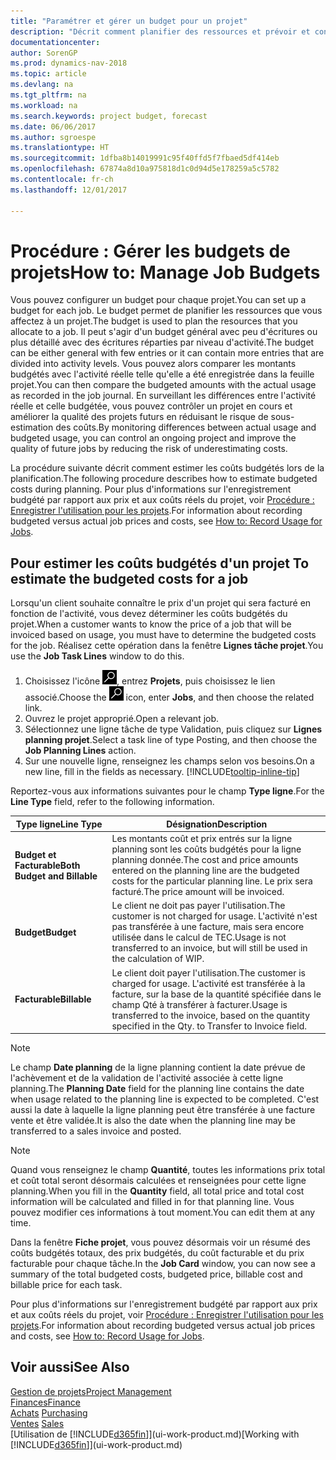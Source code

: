 ```yaml
---
title: "Paramétrer et gérer un budget pour un projet"
description: "Décrit comment planifier des ressources et prévoir et contrôler les coûts d'un projet en définissant un budget pour chaque projet."
documentationcenter: 
author: SorenGP
ms.prod: dynamics-nav-2018
ms.topic: article
ms.devlang: na
ms.tgt_pltfrm: na
ms.workload: na
ms.search.keywords: project budget, forecast
ms.date: 06/06/2017
ms.author: sgroespe
ms.translationtype: HT
ms.sourcegitcommit: 1dfba8b14019991c95f40ffd5f7fbaed5df414eb
ms.openlocfilehash: 67874a8d10a975818d1c0d94d5e178259a5c5782
ms.contentlocale: fr-ch
ms.lasthandoff: 12/01/2017

---
```

# <a name="how-to-manage-job-budgets"></a><span data-ttu-id="e9320-103">Procédure : Gérer les budgets de projets</span><span class="sxs-lookup"><span data-stu-id="e9320-103">How to: Manage Job Budgets</span></span>
<span data-ttu-id="e9320-104">Vous pouvez configurer un budget pour chaque projet.</span><span class="sxs-lookup"><span data-stu-id="e9320-104">You can set up a budget for each job.</span></span> <span data-ttu-id="e9320-105">Le budget permet de planifier les ressources que vous affectez à un projet.</span><span class="sxs-lookup"><span data-stu-id="e9320-105">The budget is used to plan the resources that you allocate to a job.</span></span> <span data-ttu-id="e9320-106">Il peut s'agir d'un budget général avec peu d'écritures ou plus détaillé avec des écritures réparties par niveau d'activité.</span><span class="sxs-lookup"><span data-stu-id="e9320-106">The budget can be either general with few entries or it can contain more entries that are divided into activity levels.</span></span> <span data-ttu-id="e9320-107">Vous pouvez alors comparer les montants budgétés avec l'activité réelle telle qu'elle a été enregistrée dans la feuille projet.</span><span class="sxs-lookup"><span data-stu-id="e9320-107">You can then compare the budgeted amounts with the actual usage as recorded in the job journal.</span></span> <span data-ttu-id="e9320-108">En surveillant les différences entre l'activité réelle et celle budgétée, vous pouvez contrôler un projet en cours et améliorer la qualité des projets futurs en réduisant le risque de sous-estimation des coûts.</span><span class="sxs-lookup"><span data-stu-id="e9320-108">By monitoring differences between actual usage and budgeted usage, you can control an ongoing project and improve the quality of future jobs by reducing the risk of underestimating costs.</span></span>

<span data-ttu-id="e9320-109">La procédure suivante décrit comment estimer les coûts budgétés lors de la planification.</span><span class="sxs-lookup"><span data-stu-id="e9320-109">The following procedure describes how to estimate budgeted costs during planning.</span></span> <span data-ttu-id="e9320-110">Pour plus d'informations sur l'enregistrement budgété par rapport aux prix et aux coûts réels du projet, voir [Procédure : Enregistrer l'utilisation pour les projets](projects-how-record-job-usage.md).</span><span class="sxs-lookup"><span data-stu-id="e9320-110">For information about recording budgeted versus actual job prices and costs, see [How to: Record Usage for Jobs](projects-how-record-job-usage.md).</span></span>  

## <span data-ttu-id="e9320-111"><a name="JobBudgetCosts"></a> Pour estimer les coûts budgétés d'un projet</span><span class="sxs-lookup"><span data-stu-id="e9320-111"><a name="JobBudgetCosts"></a> To estimate the budgeted costs for a job</span></span>
<span data-ttu-id="e9320-112">Lorsqu'un client souhaite connaître le prix d'un projet qui sera facturé en fonction de l'activité, vous devez déterminer les coûts budgétés du projet.</span><span class="sxs-lookup"><span data-stu-id="e9320-112">When a customer wants to know the price of a job that will be invoiced based on usage, you must have to determine the budgeted costs for the job.</span></span> <span data-ttu-id="e9320-113">Réalisez cette opération dans la fenêtre **Lignes tâche projet**.</span><span class="sxs-lookup"><span data-stu-id="e9320-113">You use the **Job Task Lines** window to do this.</span></span>

1. <span data-ttu-id="e9320-114">Choisissez l'icône ![Page ou état pour la recherche](media/ui-search/search_small.png "Page ou état pour la recherche"), entrez **Projets**, puis choisissez le lien associé.</span><span class="sxs-lookup"><span data-stu-id="e9320-114">Choose the ![Search for Page or Report](media/ui-search/search_small.png "Search for Page or Report icon") icon, enter **Jobs**, and then choose the related link.</span></span>  
2. <span data-ttu-id="e9320-115">Ouvrez le projet approprié.</span><span class="sxs-lookup"><span data-stu-id="e9320-115">Open a relevant job.</span></span>
3. <span data-ttu-id="e9320-116">Sélectionnez une ligne tâche de type Validation, puis cliquez sur **Lignes planning projet**.</span><span class="sxs-lookup"><span data-stu-id="e9320-116">Select a task line of type Posting, and then choose the **Job Planning Lines** action.</span></span>
4. <span data-ttu-id="e9320-117">Sur une nouvelle ligne, renseignez les champs selon vos besoins.</span><span class="sxs-lookup"><span data-stu-id="e9320-117">On a new line, fill in the fields as necessary.</span></span> [!INCLUDE[tooltip-inline-tip](includes/tooltip-inline-tip_md.md)]   

<span data-ttu-id="e9320-118">Reportez-vous aux informations suivantes pour le champ **Type ligne**.</span><span class="sxs-lookup"><span data-stu-id="e9320-118">For the **Line Type** field, refer to the following information.</span></span>  

| <span data-ttu-id="e9320-119">Type ligne</span><span class="sxs-lookup"><span data-stu-id="e9320-119">Line Type</span></span> | <span data-ttu-id="e9320-120">Désignation</span><span class="sxs-lookup"><span data-stu-id="e9320-120">Description</span></span> |
| --- | --- |
| <span data-ttu-id="e9320-121">**Budget et Facturable**</span><span class="sxs-lookup"><span data-stu-id="e9320-121">**Both Budget and Billable**</span></span> |<span data-ttu-id="e9320-122">Les montants coût et prix entrés sur la ligne planning sont les coûts budgétés pour la ligne planning donnée.</span><span class="sxs-lookup"><span data-stu-id="e9320-122">The cost and price amounts entered on the planning line are the budgeted costs for the particular planning line.</span></span> <span data-ttu-id="e9320-123">Le prix sera facturé.</span><span class="sxs-lookup"><span data-stu-id="e9320-123">The price amount will be invoiced.</span></span> |
| <span data-ttu-id="e9320-124">**Budget**</span><span class="sxs-lookup"><span data-stu-id="e9320-124">**Budget**</span></span> |<span data-ttu-id="e9320-125">Le client ne doit pas payer l'utilisation.</span><span class="sxs-lookup"><span data-stu-id="e9320-125">The customer is not charged for usage.</span></span> <span data-ttu-id="e9320-126">L'activité n'est pas transférée à une facture, mais sera encore utilisée dans le calcul de TEC.</span><span class="sxs-lookup"><span data-stu-id="e9320-126">Usage is not transferred to an invoice, but will still be used in the calculation of WIP.</span></span> |
| <span data-ttu-id="e9320-127">**Facturable**</span><span class="sxs-lookup"><span data-stu-id="e9320-127">**Billable**</span></span> |<span data-ttu-id="e9320-128">Le client doit payer l'utilisation.</span><span class="sxs-lookup"><span data-stu-id="e9320-128">The customer is charged for usage.</span></span> <span data-ttu-id="e9320-129">L'activité est transférée à la facture, sur la base de la quantité spécifiée dans le champ Qté à transférer à facturer.</span><span class="sxs-lookup"><span data-stu-id="e9320-129">Usage is transferred to the invoice, based on the quantity specified in the Qty. to Transfer to Invoice field.</span></span> |

> [!NOTE]  
>   <span data-ttu-id="e9320-130">Le champ **Date planning** de la ligne planning contient la date prévue de l'achèvement et de la validation de l'activité associée à cette ligne planning.</span><span class="sxs-lookup"><span data-stu-id="e9320-130">The **Planning Date** field for the planning line contains the date when usage related to the planning line is expected to be completed.</span></span> <span data-ttu-id="e9320-131">C'est aussi la date à laquelle la ligne planning peut être transférée à une facture vente et être validée.</span><span class="sxs-lookup"><span data-stu-id="e9320-131">It is also the date when the planning line may be transferred to a sales invoice and posted.</span></span>  

> [!NOTE]  
>   <span data-ttu-id="e9320-132">Quand vous renseignez le champ **Quantité**, toutes les informations prix total et coût total seront désormais calculées et renseignées pour cette ligne planning.</span><span class="sxs-lookup"><span data-stu-id="e9320-132">When you fill in the **Quantity** field, all total price and total cost information will be calculated and filled in for that planning line.</span></span> <span data-ttu-id="e9320-133">Vous pouvez modifier ces informations à tout moment.</span><span class="sxs-lookup"><span data-stu-id="e9320-133">You can edit them at any time.</span></span>

<span data-ttu-id="e9320-134">Dans la fenêtre **Fiche projet**, vous pouvez désormais voir un résumé des coûts budgétés totaux, des prix budgétés, du coût facturable et du prix facturable pour chaque tâche.</span><span class="sxs-lookup"><span data-stu-id="e9320-134">In the **Job Card** window, you can now see a summary of the total budgeted costs, budgeted price, billable cost and billable price for each task.</span></span>

<span data-ttu-id="e9320-135">Pour plus d'informations sur l'enregistrement budgété par rapport aux prix et aux coûts réels du projet, voir [Procédure : Enregistrer l'utilisation pour les projets](projects-how-record-job-usage.md).</span><span class="sxs-lookup"><span data-stu-id="e9320-135">For information about recording budgeted versus actual job prices and costs, see [How to: Record Usage for Jobs](projects-how-record-job-usage.md).</span></span>

## <a name="see-also"></a><span data-ttu-id="e9320-136">Voir aussi</span><span class="sxs-lookup"><span data-stu-id="e9320-136">See Also</span></span>
[<span data-ttu-id="e9320-137">Gestion de projets</span><span class="sxs-lookup"><span data-stu-id="e9320-137">Project Management</span></span>](projects-manage-projects.md)  
[<span data-ttu-id="e9320-138">Finances</span><span class="sxs-lookup"><span data-stu-id="e9320-138">Finance</span></span>](finance.md)  
<span data-ttu-id="e9320-139">[Achats](purchasing-manage-purchasing.md)       </span><span class="sxs-lookup"><span data-stu-id="e9320-139">[Purchasing](purchasing-manage-purchasing.md)       </span></span>  
<span data-ttu-id="e9320-140">[Ventes](sales-manage-sales.md)    </span><span class="sxs-lookup"><span data-stu-id="e9320-140">[Sales](sales-manage-sales.md)    </span></span>  
<span data-ttu-id="e9320-141">[Utilisation de [!INCLUDE[d365fin](includes/d365fin_md.md)]](ui-work-product.md)</span><span class="sxs-lookup"><span data-stu-id="e9320-141">[Working with [!INCLUDE[d365fin](includes/d365fin_md.md)]](ui-work-product.md)</span></span>  

